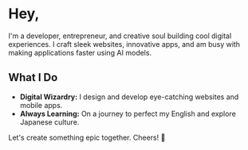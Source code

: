 # Hey, 

I'm a developer, entrepreneur, and creative soul building cool digital experiences. I craft sleek websites, innovative apps, and am busy with making applications faster using AI models.

## What I Do

- **Digital Wizardry:** I design and develop eye-catching websites and mobile apps.
- **Always Learning:** On a journey to perfect my English and explore Japanese culture.

Let's create something epic together. Cheers! 🚀


